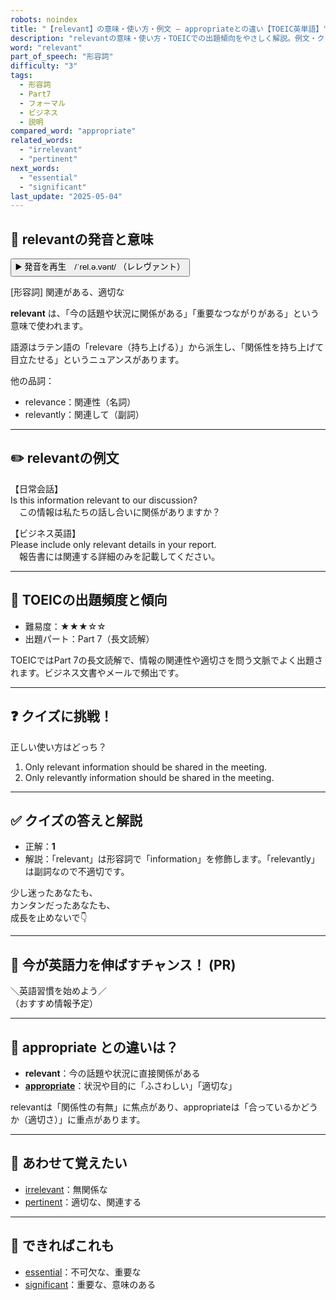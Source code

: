 ```yaml
---
robots: noindex
title: "【relevant】の意味・使い方・例文 ― appropriateとの違い【TOEIC英単語】"
description: "relevantの意味・使い方・TOEICでの出題傾向をやさしく解説。例文・クイズ付きでappropriateとの違いもわかりやすく学べます。"
word: "relevant"
part_of_speech: "形容詞"
difficulty: "3"
tags:
  - 形容詞
  - Part7
  - フォーマル
  - ビジネス
  - 説明
compared_word: "appropriate"
related_words:
  - "irrelevant"
  - "pertinent"
next_words:
  - "essential"
  - "significant"
last_update: "2025-05-04"
---
```


## 🔰 relevantの発音と意味

<button class="play-audio" onclick="playTTS('relevant')">
  <span class="play-audio-main">
    ▶️ 発音を再生　/ˈrel.ə.vənt/
  </span>
  <span class="play-audio-sub">
    （レレヴァント）
  </span>
</button>

[形容詞] 関連がある、適切な

**relevant** は、「今の話題や状況に関係がある」「重要なつながりがある」という意味で使われます。

語源はラテン語の「relevare（持ち上げる）」から派生し、「関係性を持ち上げて目立たせる」というニュアンスがあります。

他の品詞：  
- relevance：関連性（名詞）
- relevantly：関連して（副詞）

---

## ✏️ relevantの例文

【日常会話】  
Is this information relevant to our discussion?  
　この情報は私たちの話し合いに関係がありますか？

【ビジネス英語】  
Please include only relevant details in your report.  
　報告書には関連する詳細のみを記載してください。

---

## 🎯 TOEICの出題頻度と傾向

- 難易度：★★★☆☆
- 出題パート：Part 7（長文読解）

TOEICではPart 7の長文読解で、情報の関連性や適切さを問う文脈でよく出題されます。ビジネス文書やメールで頻出です。

---

## ❓ クイズに挑戦！

正しい使い方はどっち？

1. Only relevant information should be shared in the meeting.  
2. Only relevantly information should be shared in the meeting.

---

## ✅ クイズの答えと解説

- 正解：**1**
- 解説：「relevant」は形容詞で「information」を修飾します。「relevantly」は副詞なので不適切です。

少し迷ったあなたも、  
カンタンだったあなたも、  
成長を止めないで👇️

---

## 🚀 今が英語力を伸ばすチャンス！ (PR)

<div class="info-center">
＼英語習慣を始めよう／<br>  
（おすすめ情報予定）
</div>

---

## 🤔  appropriate との違いは？

- **relevant**：今の話題や状況に直接関係がある
- **[appropriate](/appropriate)**：状況や目的に「ふさわしい」「適切な」

relevantは「関係性の有無」に焦点があり、appropriateは「合っているかどうか（適切さ）」に重点があります。

---

## 🧩 あわせて覚えたい

- [irrelevant](/irrelevant)：無関係な
- [pertinent](/pertinent)：適切な、関連する

---

## 📖 できればこれも

- [essential](/essential)：不可欠な、重要な
- [significant](/significant)：重要な、意味のある

<!-- cvid: aid22_bid13 -->
